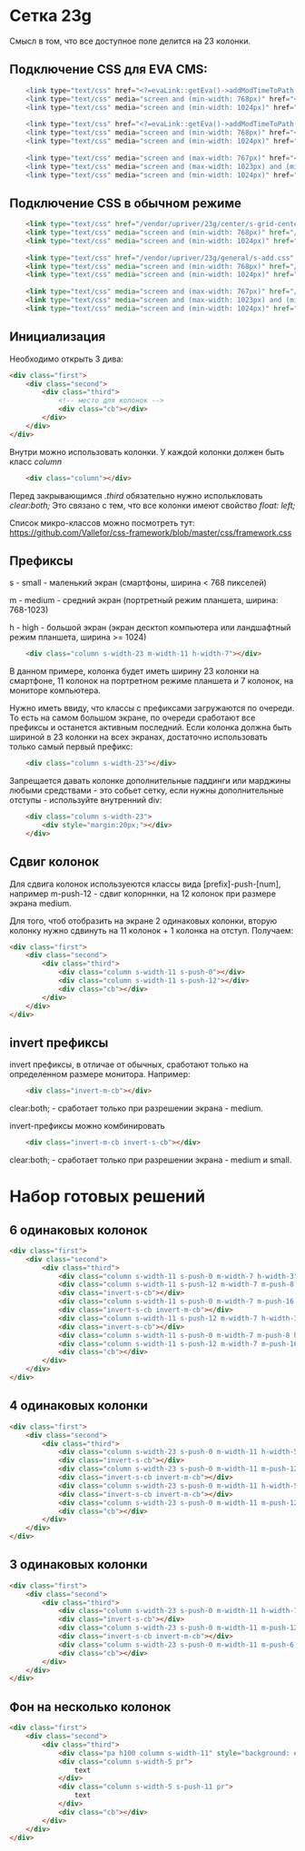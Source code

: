 # Сетка 23g

Смысл в том, что все доступное поле делится на 23 колонки.

## Подключение CSS для EVA CMS:

```php
    <link type="text/css" href="<?=evaLink::getEva()->addModTimeToPath("/vendor/upriver/23g/center/s-grid-center.css")?>" rel="stylesheet" />
    <link type="text/css" media="screen and (min-width: 768px)" href="<?=evaLink::getEva()->addModTimeToPath("/vendor/upriver/23g/center/m-grid-center.css")?>"  rel="stylesheet" />
    <link type="text/css" media="screen and (min-width: 1024px)" href="<?=evaLink::getEva()->addModTimeToPath("/vendor/upriver/23g/center/h-grid-center.css")?>"  rel="stylesheet" />
    
    <link type="text/css" href="<?=evaLink::getEva()->addModTimeToPath("/vendor/upriver/23g/general/s-add.css")?>" rel="stylesheet" />
    <link type="text/css" media="screen and (min-width: 768px)" href="<?=evaLink::getEva()->addModTimeToPath("/vendor/upriver/23g/general/m-add.css")?>"  rel="stylesheet" />
    <link type="text/css" media="screen and (min-width: 1024px)" href="<?=evaLink::getEva()->addModTimeToPath("/vendor/upriver/23g/general/h-add.css")?>"  rel="stylesheet" />
    
    <link type="text/css" media="screen and (max-width: 767px)" href="<?=evaLink::getEva()->addModTimeToPath("/vendor/upriver/23g/general/invert-s-grid-center.css")?>"  rel="stylesheet" />
    <link type="text/css" media="screen and (max-width: 1023px) and (min-width: 768px)" href="<?=evaLink::getEva()->addModTimeToPath("/vendor/upriver/23g/general/invert-m-grid-center.css")?>"  rel="stylesheet" />
    <link type="text/css" media="screen and (min-width: 1024px)" href="<?=evaLink::getEva()->addModTimeToPath("/vendor/upriver/23g/general/invert-h-grid-center.css")?>"  rel="stylesheet" />
```
## Подключение CSS в обычном режиме

```html
    <link type="text/css" href="/vendor/upriver/23g/center/s-grid-center.css" rel="stylesheet" />
    <link type="text/css" media="screen and (min-width: 768px)" href="/vendor/upriver/23g/center/m-grid-center.css"  rel="stylesheet" />
    <link type="text/css" media="screen and (min-width: 1024px)" href="/vendor/upriver/23g/center/h-grid-center.css"  rel="stylesheet" />
    
    <link type="text/css" href="/vendor/upriver/23g/general/s-add.css" rel="stylesheet" />
    <link type="text/css" media="screen and (min-width: 768px)" href="/vendor/upriver/23g/general/m-add.css"  rel="stylesheet" />
    <link type="text/css" media="screen and (min-width: 1024px)" href="/vendor/upriver/23g/general/h-add.css"  rel="stylesheet" />
    
    <link type="text/css" media="screen and (max-width: 767px)" href="/vendor/upriver/23g/general/invert-s-grid-center.css"  rel="stylesheet" />
    <link type="text/css" media="screen and (max-width: 1023px) and (min-width: 768px)" href="/vendor/upriver/23g/general/invert-m-grid-center.css"  rel="stylesheet" />
    <link type="text/css" media="screen and (min-width: 1024px)" href="/vendor/upriver/23g/general/invert-h-grid-center.css"  rel="stylesheet" />
```


## Инициализация

Необходимо открыть 3 дива: 
```html
<div class="first">
    <div class="second">
        <div class="third">
            <!-- место для колонок -->
            <div class="cb"></div>
        </div>
    </div>
</div>
```

Внутри можно использовать колонки. У каждой колонки должен быть класс *column* 
```html
    <div class="column"></div>
```

Перед закрывающимся *.third* обязательно нужно исполькловать *clear:both;* Это связано с тем, что все колонки имеют свойство *float: left;* 

Список микро-классов можно посмотреть тут:
https://github.com/Vallefor/css-framework/blob/master/css/framework.css



## Префиксы

s - small - маленький экран (смартфоны, ширина < 768 пикселей)

m - medium - средний экран (портретный режим планшета, ширина: 768-1023)

h - high - большой экран (экран десктоп компьютера или ландшафтный режим планшета, ширина >= 1024)

```html
    <div class="column s-width-23 m-width-11 h-width-7"></div>
```

В данном примере, колонка будет иметь ширину 23 колонки на смартфоне, 11 колонок на портретном режиме планшета и 7 колонок, на мониторе компьютера.
 
Нужно иметь ввиду, что классы с префиксами загружаются по очереди. То есть на самом большом экране, по очереди сработают все префиксы и останется активным последний. Если колонка должна быть шириной в 23 колонки на всех экранах, достаточно использовать только самый первый префикс:
```html
    <div class="column s-width-23"></div>
```

Запрещается давать колонке дополнительные паддинги или марджины любыми средствами - это собьет сетку, если нужны дополнительные отступы - используйте внутренний div:
```html
    <div class="column s-width-23">
        <div style="margin:20px;"></div>
    </div>
```

## Сдвиг колонок

Для сдвига колонок используеются классы вида [prefix]-push-[num], например m-push-12 - сдвиг колорннки, на 12 колонок при размере экрана medium.

Для того, чтоб отобразить на экране 2 одинаковых колонки, вторую колонку нужно сдвинуть на 11 колонок + 1 колонка на отступ. Получаем:
```html
<div class="first">
    <div class="second">
        <div class="third">
            <div class="column s-width-11 s-push-0"></div>
            <div class="column s-width-11 s-push-12"></div>
            <div class="cb"></div>
        </div>
    </div>
</div>
```

## invert префиксы
invert префиксы, в отличае от обычных, сработают только на определенном размере монитора. Например:
```html
    <div class="invert-m-cb"></div>
```
clear:both; - сработает только при разрешении экрана - medium.

invert-префиксы можно комбинировать
```html
    <div class="invert-m-cb invert-s-cb"></div>
```
clear:both; - сработает только при разрешении экрана - medium и small.


# Набор готовых решений

## 6 одинаковых колонок
```html
<div class="first">
    <div class="second">
        <div class="third">
            <div class="column s-width-11 s-push-0 m-width-7 h-width-3"> 1 </div>
            <div class="column s-width-11 s-push-12 m-width-7 m-push-8 h-width-3 h-push-4"> 2 </div>
            <div class="invert-s-cb"></div>
            <div class="column s-width-11 s-push-0 m-width-7 m-push-16 h-push-3 h-push-8"> 3 </div>
            <div class="invert-s-cb invert-m-cb"></div>
            <div class="column s-width-11 s-push-12 m-width-7 h-width-3 h-push-12"> 4 </div>
            <div class="invert-s-cb"></div>
            <div class="column s-width-11 s-push-0 m-width-7 m-push-8 h-width-3 h-push-16"> 5 </div>
            <div class="column s-width-11 s-push-12 m-width-7 m-push-16 h-width-3 h-push-20"> 6 </div>
            <div class="cb"></div>
        </div>
    </div>
</div>
```

## 4 одинаковых колонки
```html
<div class="first">
    <div class="second">
        <div class="third">
            <div class="column s-width-23 s-push-0 m-width-11 h-width-5"></div>
            <div class="invert-s-cb"></div>
            <div class="column s-width-23 s-push-0 m-width-11 m-push-12 h-width-5 h-push-6"></div>
            <div class="invert-s-cb invert-m-cb"></div>
            <div class="column s-width-23 s-push-0 m-width-11 h-width-5 h-push-12"></div>
            <div class="invert-s-cb invert-m-cb"></div>
            <div class="column s-width-23 s-push-0 m-width-11 m-push-12 h-width-5 h-push-18"></div>
            <div class="cb"></div>
        </div>
    </div>
</div>
```

## 3 одинаковых колонки
```html
<div class="first">
    <div class="second">
        <div class="third">
            <div class="column s-width-23 s-push-0 m-width-11 h-width-7"></div>
            <div class="invert-s-cb"></div>
            <div class="column s-width-23 s-push-0 m-width-11 m-push-12 h-width-7 h-push-8"></div>
            <div class="invert-s-cb invert-m-cb"></div>
            <div class="column s-width-23 s-push-0 m-width-11 m-push-6 h-width-7 h-push-16"></div>
            <div class="cb"></div>
        </div>
    </div>
</div>
```

## Фон на несколько колонок
```html
<div class="first">
    <div class="second">
        <div class="third">
            <div class="pa h100 column s-width-11" style="background: #afafaf;"></div>
            <div class="column s-width-5 pr">
                text
            </div>
            <div class="column s-width-5 s-push-11 pr">
                text
            </div>
            <div class="cb"></div>
        </div>
    </div>
</div>
```
